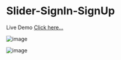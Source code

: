 # Slider-SignIn-SignUp

Live Demo [Click here...](https://vipul1432.github.io/Slider-SignIn-SignUp/)

![image](https://user-images.githubusercontent.com/81670997/177023744-8424a0f7-5f5a-4b4e-aed4-c479f3267e19.png)

![image](https://user-images.githubusercontent.com/81670997/177023753-8338f585-3ce1-49ff-951f-05ee133ec77c.png)


